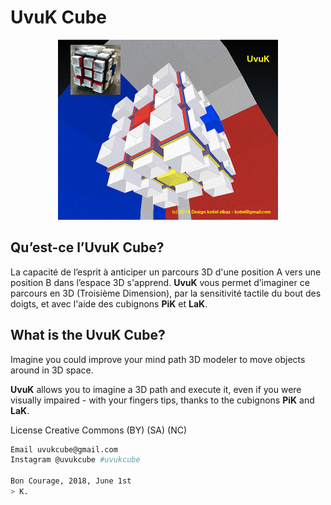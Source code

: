 # UvuK Cube

<p align="center" >
  <img src="uvuk-03.jpg" title="UvuK" float=left>
</p>

## Qu’est-ce l’UvuK Cube?

La capacité de l’esprit à anticiper un parcours 3D d'une position A vers une position B dans l’espace 3D s'apprend.
**UvuK** vous permet d’imaginer ce parcours en 3D (Troisième Dimension), par la sensitivité tactile du bout des doigts, et avec l'aide des cubignons **PiK** et **LaK**.


## What is the UvuK Cube?

Imagine you could improve your mind path 3D modeler to move objects around in 3D space.

**UvuK** allows you to imagine a 3D path and execute it, even if you were visually impaired - with your fingers tips, thanks to the cubignons **PiK** and **LaK**.

License Creative Commons (BY) (SA) (NC)


``` bash
Email uvukcube@gmail.com
Instagram @uvukcube #uvukcube

Bon Courage, 2018, June 1st
> K.
```
